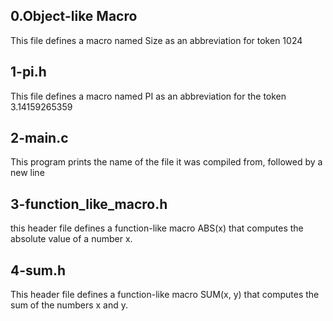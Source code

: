 ## 0.Object-like Macro
This file defines a macro named Size as an abbreviation for token 1024

## 1-pi.h
This file defines a macro named PI as an abbreviation for the token 3.14159265359

## 2-main.c
This program prints the name of the file it was compiled from, followed by a new line

## 3-function_like_macro.h
this header file defines a function-like macro ABS(x) that computes the absolute value of a number x.

## 4-sum.h
This header file defines a function-like macro SUM(x, y) that computes the sum of the numbers x and y.
